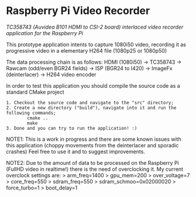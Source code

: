 # Raspberry Pi Video Recorder
*TC358743 (Auvidea B101 HDMI to CSI-2 board) interlaced video recorder application for the Raspberry Pi*

This prototype application intents to capture 1080i50 video, recording it as progressive video in a elementary H264 file (1080p25 or 1080p50)

The data processing chain is as follows:
	HDMI (1080i50) -> TC358743 -> Rawcam (odd/even BGR24 fields) -> ISP (BGR24 to I420) -> ImageFx (deinterlacer) -> H264 video encoder
	
In order to test this application you should compile the source code as a standard CMake project

	1. Checkout the source code and navigate to the "src" directory;
	2. Create a new directory ("build"), navigate into it and run the following commands;
			cmake ..
			make
	3. Done and you can try to run the application! :)
	
NOTE1: This is a work in progress and there are some known issues with this application (choppy movements from the deinterlacer and sporadic crashes)
       Feel free to use it and to suggest improvements.
      
      
NOTE2: Due to the amount of data to be processed on the Raspberry Pi (FullHD video in realtime!) there is the need of overclocking it.
       My current overclock settings are:
		> arm_freq=1400
		> gpu_mem=200
		> over_voltage=7
		> core_freq=550
		> sdram_freq=550
		> sdram_schmoo=0x02000020
		> force_turbo=1
		> boot_delay=1

